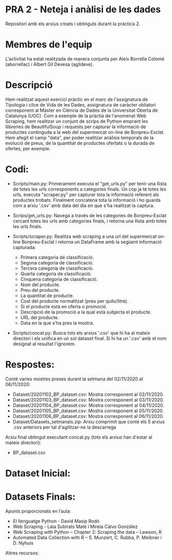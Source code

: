 # PRA 2 - Neteja i anàlisi de les dades

Repositori amb els arxius creats i obtinguts durant la pràctica 2.

# Membres de l'equip

L'activitat ha estat realitzada de manera conjunta per Aleix Borrella Colomé (aborrellac) i Albert Gil Devesa (agildeve).

# Descripció

Hem realitzat aquest exercici pràctic en el marc de l'assignatura de Tipologia i cilce de Vida de les Dades, assignatura de caràcter obliatori corresponent al Màster en Ciència de Dades de la Universitat Oberta de Catalunya (UOC). Com a exemple de la pràctia de l'anomenat Web Scraping, hem realitzar un conjunt de scrips de Python emprant les llibreries de BeautifulSoup i requests per capturar la informació de productes continguda a la web del supermercat on-line de Bonpreu-Esclat. Hem afegit el camp "data", per poder realitzar anàlisis temporals de la evolució de preus, de la quantitat de productes ofertats o la durada de ofertes, per exemple.

# Codi:

- Scripts/main.py: Primerament executa el "get_urls.py" per tenir una llista de totes les urls corresponents a categories finals. Un cop ja té totes les urls, executa "scraper.py" per capturar tota la informació referent als productes trobats. Finalment concatena tota la informació i ho guarda com a arxiu '.csv' amb data del dia en que s'ha realitzat la captura.

- Scrips/get_urls.py: Navega a través de les categories de Bonpreu-Esclat cercant totes les urls amb categories finals, i retorna una llista amb totes les urls finals.

- Scripts/scraper.py: Realitza web scraping a una url del supermercat on-line Bonpreu-Esclat i retorna un DataFrame amb la següent informació capturada:
    - Primera categoria de classificació.
    - Segona categoria de classificació.
    - Tercera categoria de classificació.
    - Quarta categoria de classificació.
    - Cinquena categoria de classificació.
    - Nom del producte.
    - Preu del producte.
    - La quantitat de producte.
    - Cost del producte normalitzat (preu per quilo/litre).
    - Si el producte està en oferta o promoció.
    - Descripció de la promoció a la qual està subjecta el producte.
    - URL del producte.
    - Data en la que s'ha pres la mostra.

- Scripts/concat.py: Busca tots els arxius '.csv' que hi ha al mateix directori i els unifica en un sol dataset final. Si hi ha un '.csv' amb el nom designat al resultat l'ignorem.

# Respostes:

Conté varies mostres preses durant la setmana del 02/11/2020 al 06/11/2020:
- Dataset/20201102_BP_dataset.csv: Mostra corresponent al 02/11/2020.
- Dataset/20201103_BP_dataset.csv: Mostra corresponent al 03/11/2020.
- Dataset/20201104_BP_dataset.csv: Mostra corresponent al 04/11/2020.
- Dataset/20201105_BP_dataset.csv: Mostra corresponent al 05/11/2020.
- Dataset/20201106_BP_dataset.csv: Mostra corresponent al 06/11/2020.
- Dataset/Datasets_setmanals.zip: Arxiu comprimit que conté els 5 arxius .csv anteriors per tal d'agilitzar-ne la descarrega
    
Arxiu final obtingut executant concat.py (tots els arxius han d'estar al mateix directori):
- BP_dataset.csv
    
# Dataset Inicial:

# Datasets Finals:






Apunts proporcionats en l’aula:

- El llenguatge Python - David Masip Rodó
- Web Scraping - Laia Subirats Maté i Mireia Calvo González
- Web Scraping with Python – Chapter 2: Scraping the data – Lawson, R
- Automated Data Collection with R – S. Munzert, C. Rubba, P. Meibner i D. Nyhuis

Altres recursos:
